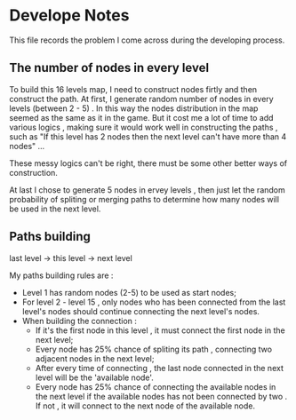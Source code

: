 
# Develope Notes

This file records the problem I come across during the developing process. 

## The number of nodes in every level

To build this 16 levels map, I need to construct nodes firtly and then construct the path.
At first, I generate random number of nodes in every levels (between 2 - 5) . In this way the nodes distribution in the map seemed as the same as it in the game. But it cost me a lot of time to add various logics , making sure it would work well in constructing the paths , such as "If this level has 2 nodes then the next level can't have more than 4 nodes" ...

These messy logics can't be right, there must be some other better ways of construction. 

At last I chose to generate 5 nodes in ervey levels , then just let the random probability of spliting or merging paths to determine how many nodes will be used in the next level.

## Paths building

last level -> this level -> next level

My paths building rules are :
+ Level 1 has random nodes (2-5) to be used as start nodes;
+ For level 2 - level 15 , only nodes who has been connected from the last level's nodes should continue connecting the next level's nodes.
+ When building the connection :
    + If it's the first node in this level , it must connect the first node in the next level;
    + Every node has 25% chance of spliting its path , connecting two adjacent nodes in the next level;
    + After every time of connecting , the last node connected in the next level will be the 'available node'.
    + Every node has 25% chance of connecting the available nodes in the next level if the available nodes has not been connected by two . If not , it will connect to the next node of the available node.